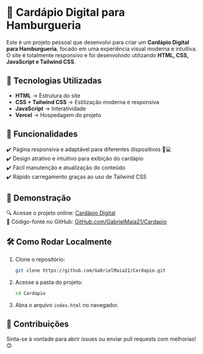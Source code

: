 # 🍔 Cardápio Digital para Hamburgueria

Este é um projeto pessoal que desenvolvi para criar um **Cardápio Digital para Hamburgueria**, focado em uma experiência visual moderna e intuitiva. O site é totalmente responsivo e foi desenvolvido utilizando **HTML, CSS, JavaScript e Tailwind CSS**.

## 🚀 Tecnologias Utilizadas

- **HTML** → Estrutura do site
- **CSS + Tailwind CSS** → Estilização moderna e responsiva
- **JavaScript** → Interatividade
- **Vercel** → Hospedagem do projeto

## 🎨 Funcionalidades

✔️ Página responsiva e adaptável para diferentes dispositivos 📱💻  
✔️ Design atrativo e intuitivo para exibição do cardápio  
✔️ Fácil manutenção e atualização do conteúdo  
✔️ Rápido carregamento graças ao uso de Tailwind CSS  

## 🔗 Demonstração

🔍 Acesse o projeto online: [Cardápio Digital](https://seu-link-aqui.vercel.app)  
📂 Código-fonte no GitHub: [GitHub.com/GabrielMaia21/Cardapio](https://github.com/GabrielMaia21/Cardapio)

## 🛠 Como Rodar Localmente

1. Clone o repositório:
   ```sh
   git clone https://github.com/GabrielMaia21/Cardapio.git
   ```
2. Acesse a pasta do projeto:
   ```sh
   cd Cardapio
   ```
3. Abra o arquivo `index.html` no navegador.

## 📩 Contribuições

Sinta-se à vontade para abrir issues ou enviar pull requests com melhorias! 😊
